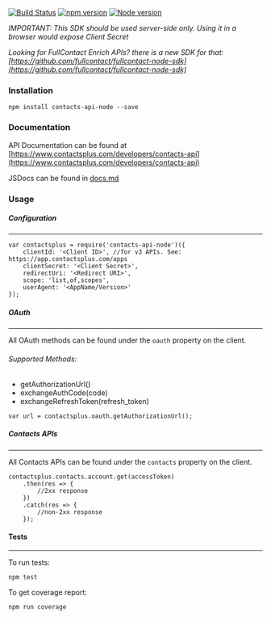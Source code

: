 [![Build Status](https://travis-ci.org/fullcontact/contacts-api-node.svg?branch=master)](https://travis-ci.org/fullcontact/contacts-api-node)
[![npm version](https://badge.fury.io/js/contacts-api-node.svg)](https://badge.fury.io/js/contacts-api-node)
[![Node version](https://img.shields.io/node/v/contacts-api-node.svg?style=flat)](http://nodejs.org/download/)

*IMPORTANT: This SDK should be used server-side only. Using it in a browser would expose Client Secret*

*Looking for FullContact Enrich APIs? there is a new SDK for that: [https://github.com/fullcontact/fullcontact-node-sdk](https://github.com/fullcontact/fullcontact-node-sdk)*

### Installation

`npm install contacts-api-node --save`

### Documentation

API Documentation can be found at [https://www.contactsplus.com/developers/contacts-api](https://www.contactsplus.com/developers/contacts-api)

JSDocs can be found in [docs.md](docs.md)

### Usage

##### Configuration
---

```
var contactsplus = require('contacts-api-node')({
	clientId: '<Client ID>', //for v3 APIs. See: https://app.contactsplus.com/apps
	clientSecret: '<Client Secret>',
	redirectUri: '<Redirect URI>',
	scope: 'list,of,scopes',
	userAgent: '<AppName/Version>'
});
```

##### OAuth
---
All OAuth methods can be found under the `oauth` property on the client.

###### Supported Methods:
- getAuthorizationUrl()
- exchangeAuthCode(code)
- exchangeRefreshToken(refresh_token)

```
var url = contactsplus.oauth.getAuthorizationUrl();
```

##### Contacts APIs
---
All Contacts APIs can be found under the `contacts` property on the client.

```
contactsplus.contacts.account.get(accessToken)
	.then(res => {
		//2xx response
	})
	.catch(res => {
		//non-2xx response
	});
```

#### Tests
---

To run tests:

`npm test`

To get coverage report:

`npm run coverage`

